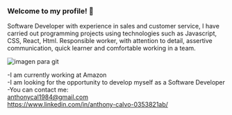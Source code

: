

### Welcome to my profile! 👋

Software Developer with experience in sales and customer service, I have carried out programming projects using technologies such as Javascript, CSS, React, Html. Responsible worker, with attention to detail, assertive communication, quick learner and comfortable working in a team.

![imagen para git](https://github.com/Anthonycalvo1984/Anthonycalvo1984/assets/103347217/6590137b-3ce9-4240-b605-62684a97e5b2)

-I am currently working at Amazon <br>
-I am looking for the opportunity to develop myself as a Software Developer <br>
-You can contact me: <br>
anthonycal1984@gmail.com <br>
https://www.linkedin.com/in/anthony-calvo-0353821ab/

<!--
**Anthonycalvo1984/Anthonycalvo1984** is a ✨ _special_ ✨ repository because its `README.md` (this file) appears on your GitHub profile.

Here are some ideas to get you started:


-->

